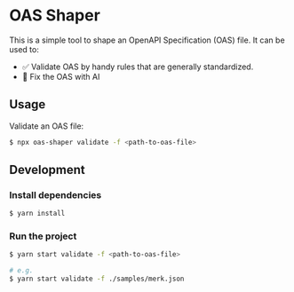 # OAS Shaper

This is a simple tool to shape an OpenAPI Specification (OAS) file. It can be used to:

- ✅ Validate OAS by handy rules that are generally standardized.
- 🔧 Fix the OAS with AI

## Usage

Validate an OAS file:

```bash
$ npx oas-shaper validate -f <path-to-oas-file>
```

## Development

### Install dependencies

```bash
$ yarn install
```

### Run the project

```bash
$ yarn start validate -f <path-to-oas-file>

# e.g.
$ yarn start validate -f ./samples/merk.json
```